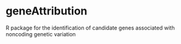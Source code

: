 # geneAttribution
R package for the identification of candidate genes associated with noncoding genetic variation
